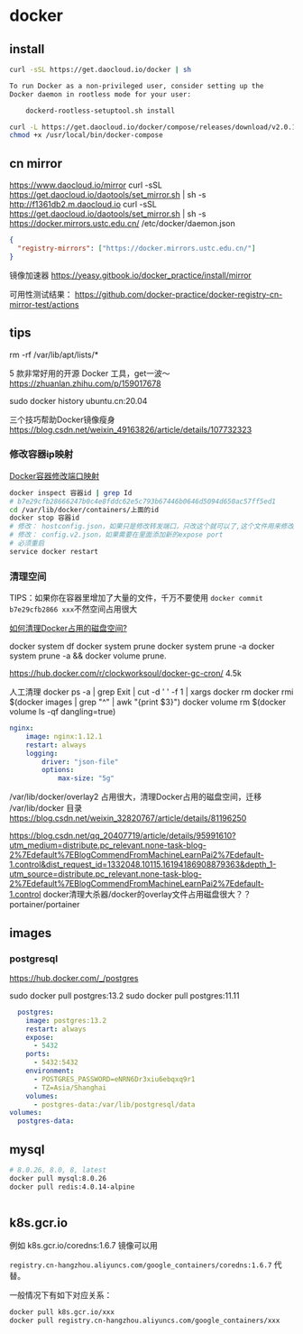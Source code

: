# docker

## install

```bash
curl -sSL https://get.daocloud.io/docker | sh

To run Docker as a non-privileged user, consider setting up the
Docker daemon in rootless mode for your user:

    dockerd-rootless-setuptool.sh install

curl -L https://get.daocloud.io/docker/compose/releases/download/v2.0.1/docker-compose-`uname -s`-`uname -m` > /usr/local/bin/docker-compose
chmod +x /usr/local/bin/docker-compose
```

## cn mirror

https://www.daocloud.io/mirror
curl -sSL https://get.daocloud.io/daotools/set_mirror.sh | sh -s http://f1361db2.m.daocloud.io
curl -sSL https://get.daocloud.io/daotools/set_mirror.sh | sh -s https://docker.mirrors.ustc.edu.cn/
/etc/docker/daemon.json
```json
{
  "registry-mirrors": ["https://docker.mirrors.ustc.edu.cn/"]
}
```

镜像加速器
https://yeasy.gitbook.io/docker_practice/install/mirror

可用性测试结果：
https://github.com/docker-practice/docker-registry-cn-mirror-test/actions

## tips

rm -rf /var/lib/apt/lists/*

5 款非常好用的开源 Docker 工具，get一波～
https://zhuanlan.zhihu.com/p/159017678

sudo docker history ubuntu.cn:20.04 

三个技巧帮助Docker镜像瘦身
https://blog.csdn.net/weixin_49163826/article/details/107732323


### 修改容器ip映射

[Docker容器修改端口映射](https://zhuanlan.zhihu.com/p/94949253)

```bash
docker inspect 容器id | grep Id
# b7e29cfb28666247b0c4e8fddc62e5c793b67446b0646d5094d650ac57ff5ed1
cd /var/lib/docker/containers/上面的id
docker stop 容器id
# 修改： hostconfig.json，如果只是修改转发端口，只改这个就可以了,这个文件用来修改 -p port:port 的
# 修改： config.v2.json，如果需要在里面添加新的expose port
# 必须重启
service docker restart

```

### 清理空间

TIPS：如果你在容器里增加了大量的文件，千万不要使用 `docker commit b7e29cfb2866 xxx`不然空间占用很大

[如何清理Docker占用的磁盘空间?](https://blog.fundebug.com/2018/01/10/how-to-clean-docker-disk/)

docker system df
docker system prune
docker system prune -a
docker system prune -a && docker volume prune.

https://hub.docker.com/r/clockworksoul/docker-gc-cron/ 4.5k

人工清理
docker ps -a | grep Exit | cut -d ' ' -f 1 | xargs docker rm
docker rmi $(docker images | grep "^<none>" | awk "{print $3}")
docker volume rm $(docker volume ls -qf dangling=true)

```yaml
nginx:
    image: nginx:1.12.1
    restart: always
    logging:
        driver: "json-file"
        options:
            max-size: "5g"
```

/var/lib/docker/overlay2 占用很大，清理Docker占用的磁盘空间，迁移 /var/lib/docker 目录
https://blog.csdn.net/weixin_32820767/article/details/81196250

https://blog.csdn.net/qq_20407719/article/details/95991610?utm_medium=distribute.pc_relevant.none-task-blog-2%7Edefault%7EBlogCommendFromMachineLearnPai2%7Edefault-1.control&dist_request_id=1332048.10115.16194186908879363&depth_1-utm_source=distribute.pc_relevant.none-task-blog-2%7Edefault%7EBlogCommendFromMachineLearnPai2%7Edefault-1.control
docker清理大杀器/docker的overlay文件占用磁盘很大？？
portainer/portainer
## images

### postgresql

https://hub.docker.com/_/postgres

sudo docker pull postgres:13.2 
sudo docker pull postgres:11.11

```yaml
  postgres:
    image: postgres:13.2 
    restart: always
    expose:
      - 5432
    ports:
      - 5432:5432
    environment:
      - POSTGRES_PASSWORD=eNRN6Dr3xiu6ebqxq9r1
      - TZ=Asia/Shanghai
    volumes:
      - postgres-data:/var/lib/postgresql/data
volumes:
  postgres-data:
```

## mysql

```bash
# 8.0.26, 8.0, 8, latest
docker pull mysql:8.0.26
docker pull redis:4.0.14-alpine
```

```yml

```

## k8s.gcr.io

例如 k8s.gcr.io/coredns:1.6.7 镜像可以用 

`registry.cn-hangzhou.aliyuncs.com/google_containers/coredns:1.6.7` 代替。

一般情况下有如下对应关系：

```bash
docker pull k8s.gcr.io/xxx
docker pull registry.cn-hangzhou.aliyuncs.com/google_containers/xxx
```